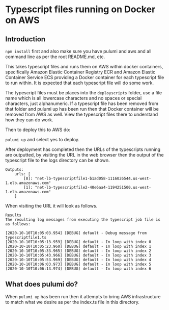 
# Typescript files running on Docker on AWS

## Introduction

`npm install` first and also make sure you have pulumi and aws and all command line as per the root README.md, etc.

This takes typescript files and runs them on AWS within docker containers, specifically Amazon Elastic Container Registry ECR and Amazon Elastic Container Service ECS providing a Docker container for each typescript file to run within. It is expected that each typescript file
 will do some work.

The typescript files must be places into the `deployscripts` folder, use a file name which is all lowercase characters
 and no spaces or special characters, just alphanumeric. If a typescript file has been removed from that folder and pulumi up has been run then that Docker container will be removed from AWS as well. View the typescript files there to understand how they can do work.

Then to deploy this to AWS do:

`pulumi up` and select yes to deploy.

After deployment has completed then the URLs of the typescripts running are outputted, by visiting the URL in the web browser then the output of the typescript file to the logs directory can be shown.

```
Outputs:
    urls: [
        [0]: "net-lb-typescriptfile1-b1ad058-1116026544.us-west-1.elb.amazonaws.com"
        [1]: "net-lb-typescriptfile2-40e6aa4-1194251500.us-west-1.elb.amazonaws.com"
    ]
```

When visiting the URL it will look as follows.

```
Results
The resulting log messages from executing the typescript job file is as follows:

[2020-10-10T10:05:03.954] [DEBUG] default - Debug message from typescriptfile1.ts
[2020-10-10T10:05:13.959] [DEBUG] default - In loop with index 0
[2020-10-10T10:05:23.960] [DEBUG] default - In loop with index 1
[2020-10-10T10:05:33.965] [DEBUG] default - In loop with index 2
[2020-10-10T10:05:43.966] [DEBUG] default - In loop with index 3
[2020-10-10T10:05:53.969] [DEBUG] default - In loop with index 4
[2020-10-10T10:06:03.973] [DEBUG] default - In loop with index 5
[2020-10-10T10:06:13.974] [DEBUG] default - In loop with index 6
```

## What does pulumi do?

When `pulumi up` has been run then it attempts to bring AWS infrastructure to match what we desire as per the index.ts file in this directory.

